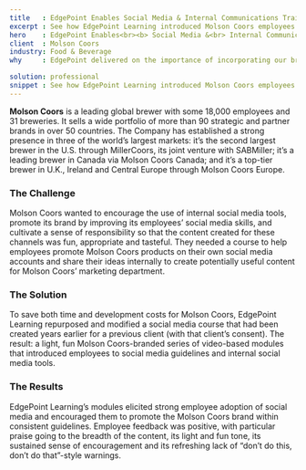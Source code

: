 ```yaml
---
title   : EdgePoint Enables Social Media & Internal Communications Training
excerpt : See how EdgePoint Learning introduced Molson Coors employees to the Company’s social media guidelines and tools.
hero    : EdgePoint Enables<br><b> Social Media &<br> Internal Communications<br> Training</b>
client  : Molson Coors
industry: Food & Beverage
why     : EdgePoint delivered on the importance of incorporating our brands and products in all levels of the project from audio to each visual element.

solution: professional
snippet : See how EdgePoint Learning introduced Molson Coors employees to the Company’s social media guidelines and tools.
---
```


**Molson Coors** is a leading global brewer with some 18,000 employees and 31 breweries. It sells a wide portfolio of more than 90 strategic and partner brands in over 50 countries. The Company has established a strong presence in three of the world’s largest markets: it’s the second largest brewer in the U.S. through MillerCoors, its joint venture with SABMiller; it’s a leading brewer in Canada via Molson Coors Canada; and it’s a top-tier brewer in U.K., Ireland and Central Europe through Molson Coors Europe.

### The Challenge
Molson Coors wanted to encourage the use of internal social media tools, promote its brand by improving its employees’ social media skills, and cultivate a sense of responsibility so that the content created for these channels was fun, appropriate and tasteful. They needed a course to help employees promote Molson Coors products on their own social media accounts and share their ideas internally to create potentially useful content for Molson Coors’ marketing department.

### The Solution
To save both time and development costs for Molson Coors, EdgePoint Learning repurposed and modified a social media course that had been created years earlier for a previous client (with that client’s consent). The result: a light, fun Molson Coors-branded series of video-based modules that introduced employees to social media guidelines and internal social media tools.

### The Results
EdgePoint Learning’s modules elicited strong employee adoption of social media and encouraged them to promote the Molson Coors brand within consistent guidelines. Employee feedback was positive, with particular praise going to the breadth of the content, its light and fun tone, its sustained sense of encouragement and its refreshing lack of “don’t do this, don’t do that”-style warnings.
